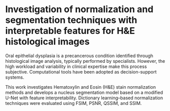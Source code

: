 # Investigation of normalization and segmentation techniques with interpretable features for H\&E histological images

Oral epithelial dysplasia is a precancerous condition identified through histological image analysis, typically performed by specialists. However, the high workload and variability in clinical expertise make this process subjective. Computational tools have been adopted as decision-support systems. 

This work investigates Hematoxylin and Eosin (H&E) stain normalization methods and develops a nucleus segmentation model based on a modified U-Net with feature interpretability. Dictionary learning–based normalization techniques were evaluated using FSIM, PSNR, QSSIM, and SSIM. 
